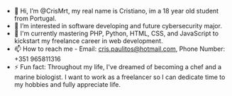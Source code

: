 - 👋 Hi, I’m @CrisMrt, my real name is Cristiano, im a 18 year old student from Portugal.
- 👀 I’m interested in software developing and future cybersecurity major.
- 🌱 I'm currently mastering PHP, Python, HTML, CSS, and JavaScript to kickstart my freelance career in web development.
- 📫 How to reach me - Email: cris.paulitos@hotmail.com, Phone Number: +351 965811316
- ⚡ Fun fact: Throughout my life, I've dreamed of becoming a chef and a marine biologist. I want to work as a freelancer so I can dedicate time to my hobbies and fully appreciate life.


